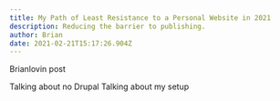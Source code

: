 ```yaml
---
title: My Path of Least Resistance to a Personal Website in 2021
description: Reducing the barrier to publishing.
author: Brian
date: 2021-02-21T15:17:26.904Z
---
```

Brianlovin post

Talking about no Drupal
Talking about my setup
